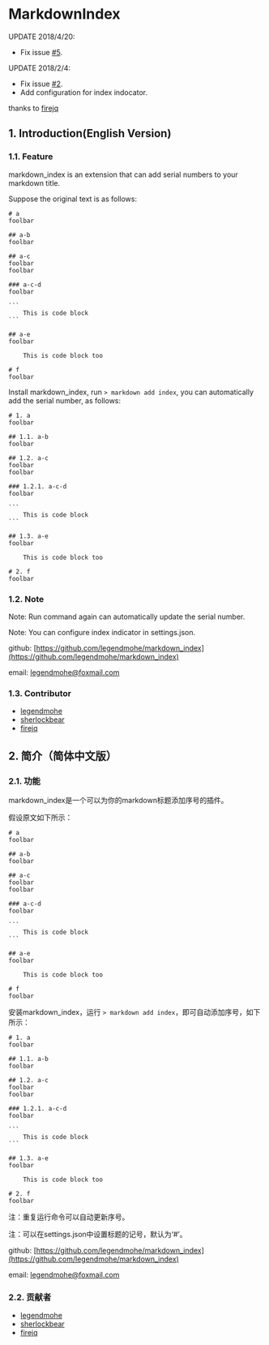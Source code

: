 # MarkdownIndex

UPDATE 2018/4/20: 
- Fix issue [#5](https://github.com/legendmohe/markdown_index/issues/5).

UPDATE 2018/2/4: 
- Fix issue [#2](https://github.com/legendmohe/markdown_index/issues/2).
- Add configuration for index indocator.

thanks to [firejq](https://github.com/firejq)

## 1. Introduction(English Version)

### 1.1. Feature

markdown_index is an extension that can add serial numbers to your markdown title.

Suppose the original text is as follows:

    # a
    foolbar

    ## a-b
    foolbar

    ## a-c
    foolbar
    foolbar

    ### a-c-d
    foolbar

    ```
        This is code block
    ```

    ## a-e
    foolbar

        This is code block too

    # f
    foolbar

Install markdown_index, run `> markdown add index`, you can automatically add the serial number, as follows:

    # 1. a
    foolbar

    ## 1.1. a-b
    foolbar

    ## 1.2. a-c
    foolbar
    foolbar

    ### 1.2.1. a-c-d
    foolbar

    ```
        This is code block
    ```

    ## 1.3. a-e
    foolbar

        This is code block too

    # 2. f
    foolbar

### 1.2. Note

Note: Run command again can automatically update the serial number.

Note: You can configure index indicator in settings.json.

github: [https://github.com/legendmohe/markdown_index](https://github.com/legendmohe/markdown_index)

email: legendmohe@foxmail.com

### 1.3. Contributor

- [legendmohe](https://github.com/legendmohe)
- [sherlockbear](https://github.com/sherlockbear)
- [firejq](https://github.com/firejq)

## 2. 简介（简体中文版）

### 2.1. 功能

markdown_index是一个可以为你的markdown标题添加序号的插件。

假设原文如下所示：

    # a
    foolbar

    ## a-b
    foolbar

    ## a-c
    foolbar
    foolbar

    ### a-c-d
    foolbar

    ```
        This is code block
    ```

    ## a-e
    foolbar

        This is code block too

    # f
    foolbar

安装markdown_index，运行 `> markdown add index`，即可自动添加序号，如下所示：

    # 1. a
    foolbar

    ## 1.1. a-b
    foolbar

    ## 1.2. a-c
    foolbar
    foolbar

    ### 1.2.1. a-c-d
    foolbar

    ```
        This is code block
    ```

    ## 1.3. a-e
    foolbar

        This is code block too

    # 2. f
    foolbar

注：重复运行命令可以自动更新序号。

注：可以在settings.json中设置标题的记号，默认为‘#’。

github: [https://github.com/legendmohe/markdown_index](https://github.com/legendmohe/markdown_index)

email: legendmohe@foxmail.com

### 2.2. 贡献者

- [legendmohe](https://github.com/legendmohe)
- [sherlockbear](https://github.com/sherlockbear)
- [firejq](https://github.com/firejq)
